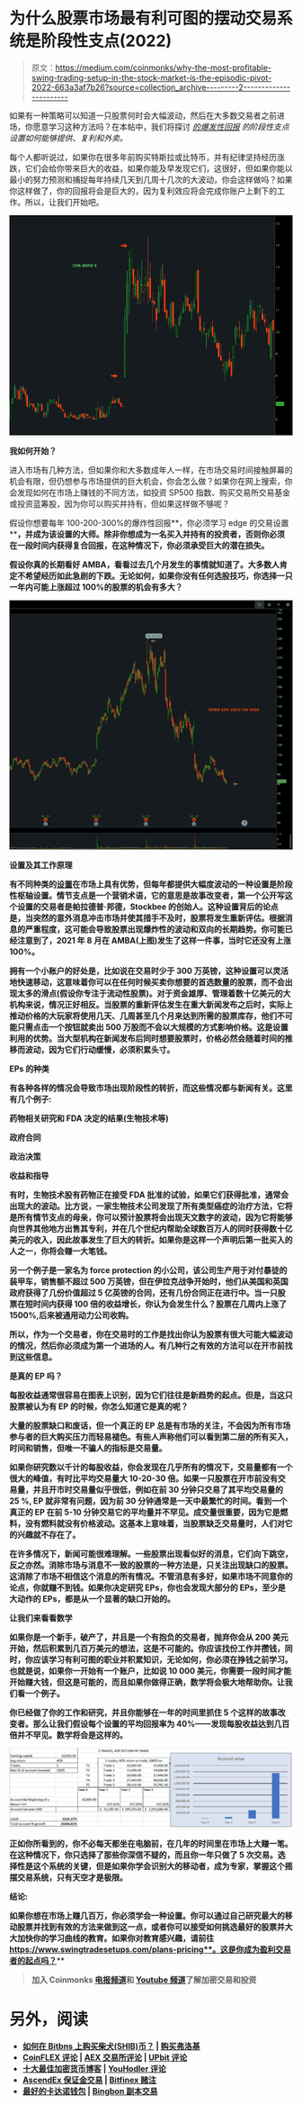 # 为什么股票市场最有利可图的摆动交易系统是阶段性支点(2022)

> 原文：<https://medium.com/coinmonks/why-the-most-profitable-swing-trading-setup-in-the-stock-market-is-the-episodic-pivot-2022-663a3af7b26?source=collection_archive---------2----------------------->

如果有一种策略可以知道一只股票何时会大幅波动，然后在大多数交易者之前进场，你愿意学习这种方法吗？在本帖中，我们将探讨 [*的爆发性回报*](https://www.swingtradesetups.com/learn-setups) *的阶段性支点设置如何能够提供、复利和外卖。*

每个人都听说过，如果你在很多年前购买特斯拉或比特币，并有纪律坚持经历涨跌，它们会给你带来巨大的收益，如果你能及早发现它们，这很好，但如果你能以最小的努力预测和捕捉每年持续几天到几周十几次的大波动，你会这样做吗？如果你这样做了，你的回报将会是巨大的，因为复利效应将会完成你账户上剩下的工作。所以，让我们开始吧。

![](img/860cb802577a9b2b1999910a49ac0f81.png)

**我如何开始？**

进入市场有几种方法，但如果你和大多数成年人一样，在市场交易时间接触屏幕的机会有限，但仍想参与市场提供的巨大机会，你会怎么做？如果你在网上搜索，你会发现如何在市场上赚钱的不同方法，如投资 SP500 指数、购买交易所交易基金或投资蓝筹股，因为你可以购买并持有，但如果这样做不够呢？

假设你想要每年 100-200-300%的爆炸性回报**，你必须学习 edge 的交易设置**[](https://www.swingtradesetups.com/learn-setups)****，并成为该设置的大师。除非你想成为一名买入并持有的投资者，否则你必须在一段时间内获得复合回报，在这种情况下，你必须承受巨大的潜在损失。****

**假设你真的长期看好 AMBA，看看过去几个月发生的事情就知道了。大多数人肯定不希望经历如此急剧的下跌。无论如何，如果你没有任何选股技巧，你选择一只一年内可能上涨超过 100%的股票的机会有多大？**

**![](img/58728bc1929a90af8efd43a7a69c6a34.png)**

****设置及其工作原理****

**有不同种类的[设置](https://www.swingtradesetups.com/learn-setups)在市场上具有优势，但每年都提供大幅度波动的一种设置是阶段性枢轴设置。情节支点是一个营销术语，它的意思是故事改变者，第一个公开写这个设置的交易者是帕拉德普·邦德，Stockbee 的创始人。这种设置背后的论点是，当突然的意外消息冲击市场并使其措手不及时，股票将发生重新评估。根据消息的严重程度，这可能会导致股票出现爆炸性的波动和双向的长期趋势。你可能已经注意到了，2021 年 8 月在 AMBA(上图)发生了这样一件事，当时它还没有上涨 100%。**

**拥有一个小账户的好处是，比如说在交易时少于 300 万英镑，这种设置可以灵活地快速移动，这意味着你可以在任何时候买卖你想要的首选数量的股票，而不会出现太多的滑点(假设你专注于流动性股票)。对于资金雄厚、管理着数十亿美元的大机构来说，情况正好相反。当股票的重新评估发生在重大新闻发布之后时，实际上推动价格的大玩家将使用几天、几周甚至几个月来达到所需的股票库存，他们不可能只需点击一个按钮就卖出 500 万股而不会以大规模的方式影响价格。这是设置利用的优势。当大型机构在新闻发布后同时想要股票时，价格必然会随着时间的推移而波动，因为它们行动缓慢，必须积累头寸。**

****EPs 的种类****

**有各种各样的情况会导致市场出现阶段性的转折，而这些情况都与新闻有关。这里有几个例子:**

**药物相关研究和 FDA 决定的结果(生物技术等)**

**政府合同**

**政治决策**

**收益和指导**

**有时，生物技术股有药物正在接受 FDA 批准的试验，如果它们获得批准，通常会出现大的波动。比方说，一家生物技术公司发现了所有类型癌症的治疗方法，它将是所有情节支点的母亲，你可以预计股票将会出现天文数字的波动，因为它将能够向世界其他地方出售其专利，并在几个世纪内帮助全球数百万人的同时获得数十亿美元的收入，因此故事发生了巨大的转折。如果你是这样一个声明后第一批买入的人之一，你将会赚一大笔钱。**

**另一个例子是一家名为 force protection 的小公司，该公司生产用于对付暴徒的装甲车，销售额不超过 500 万英镑，但在伊拉克战争开始时，他们从美国和英国政府获得了几份价值超过 5 亿英镑的合同，还有几份合同正在进行中。当一只股票在短时间内获得 100 倍的收益增长，你认为会发生什么？股票在几周内上涨了 1500%,后来被通用动力公司收购。**

**所以，作为一个交易者，你在交易时的工作是找出你认为股票有很大可能大幅波动的情况，然后你必须成为第一个进场的人。有几种行之有效的方法可以在开市前找到这些信息。**

**是真的 EP 吗？**

**每股收益通常很容易在图表上识别，因为它们往往是新趋势的起点。但是，当这只股票被认为有 EP 的时候，你怎么知道它是真的呢？**

**大量的股票缺口和废话，但一个真正的 EP 总是有市场的关注，不会因为所有市场参与者的巨大购买压力而轻易褪色。有些人声称他们可以看到第二层的所有买入，时间和销售，但唯一不骗人的指标是交易量。**

**如果你研究数以千计的每股收益，你会发现在几乎所有的情况下，交易量都有一个很大的峰值，有时比平均交易量大 10-20-30 倍。如果一只股票在开市前没有交易量，并且开市时交易量似乎很低，例如在前 30 分钟只交易了其平均交易量的 25 %, EP 就非常有问题，因为前 30 分钟通常是一天中最繁忙的时间。看到一个真正的 EP 在前 5-10 分钟交易它的平均量并不罕见。成交量很重要，因为它是燃料，没有燃料就没有价格波动。这基本上意味着，当股票缺乏交易量时，人们对它的兴趣就不存在了。**

**在许多情况下，新闻可能很难理解。一些股票出现看似好的消息，它们向下跳空，反之亦然。消除市场与消息不一致的股票的一种方法是，只关注出现缺口的股票。这消除了市场不相信这个消息的所有情况。不管消息有多好，如果市场不同意你的论点，你就赚不到钱。如果你决定研究 EPs，你也会发现大部分的 EPs，至少是大动作的 EPs，都是从一个显著的缺口开始的。**

****让我们来看看数学****

**如果你是一个新手，破产了，并且是一个有抱负的交易者，抛弃你会从 200 美元开始，然后积累到几百万美元的想法，这是不可能的。你应该找份工作并攒钱，同时，你应该学习有利可图的职业并积累知识，无论如何，你必须在挣钱之前学习。也就是说，如果你一开始有一个账户，比如说 10 000 美元，你需要一段时间才能开始赚大钱，但这是可能的，而且如果你做得正确，数学将会极大地帮助你。让我们看一个例子。**

**你已经做了你的工作和研究，并且你能够在一年的时间里抓住 5 个这样的故事改变者。那么让我们假设每个设置的平均回报率为 40%——发现每股收益达到几百倍并不罕见。数学将会是这样的。**

**![](img/149bf82951f99c13945015f4bbfcb700.png)**

**正如你所看到的，你不必每天都坐在电脑前，在几年的时间里在市场上大赚一笔。在这种情况下，你只选择了那些你深信不疑的，而且你一年只做了 5 次交易。选择性是这个系统的关键，但是如果你学会识别大的移动者，成为专家，掌握这个摇摆交易系统，只有天空才是极限。**

****结论:****

**如果你想在市场上赚几百万，你必须学会一种设置。你可以通过自己研究最大的移动股票并找到有效的方法来做到这一点，或者你可以接受如何挑选最好的股票并大大加快你的学习曲线的教育。如果你对教育感兴趣，请前往 https://www.swingtradesetups.com/plans-pricing**。这是你成为盈利交易者的起点吗？****

> ****加入 Coinmonks [电报频道](https://t.me/coincodecap)和 [Youtube 频道](https://www.youtube.com/c/coinmonks/videos)了解加密交易和投资****

# ****另外，阅读****

*   ****[如何在 Bitbns 上购买柴犬(SHIB)币？](https://coincodecap.com/buy-shiba-bitbns) | [购买弗洛基](https://coincodecap.com/buy-floki-inu-token)****
*   ****[CoinFLEX 评论](https://coincodecap.com/coinflex-review) | [AEX 交易所评论](https://coincodecap.com/aex-exchange-review) | [UPbit 评论](https://coincodecap.com/upbit-review)****
*   ****[十大最佳加密货币博客](https://coincodecap.com/best-cryptocurrency-blogs) | [YouHodler 评论](https://coincodecap.com/youhodler-review)****
*   ****[AscendEx 保证金交易](https://coincodecap.com/ascendex-margin-trading) | [Bitfinex 赌注](https://coincodecap.com/bitfinex-staking)****
*   ****[最好的卡达诺钱包](https://coincodecap.com/best-cardano-wallets) | [Bingbon 副本交易](https://coincodecap.com/bingbon-copy-trading)****